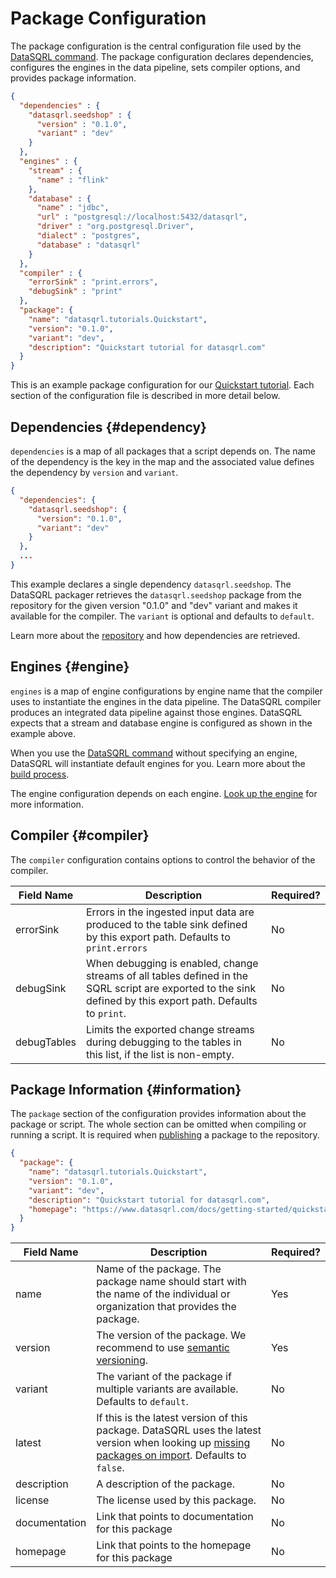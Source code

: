 
# Package Configuration

The package configuration is the central configuration file used by the [DataSQRL command](../command). The package configuration declares dependencies, configures the engines in the data pipeline, sets compiler options, and provides package information.

```json title="package.json"
{
  "dependencies" : {
    "datasqrl.seedshop" : {
      "version" : "0.1.0",
      "variant" : "dev"
    }
  },
  "engines" : {
    "stream" : {
      "name" : "flink"
    }, 
    "database" : {
      "name" : "jdbc",
      "url" : "postgresql://localhost:5432/datasqrl",
      "driver" : "org.postgresql.Driver",
      "dialect" : "postgres",
      "database" : "datasqrl"
    } 
  },
  "compiler" : {
    "errorSink" : "print.errors",
    "debugSink" : "print"
  },
  "package": {
    "name": "datasqrl.tutorials.Quickstart",
    "version": "0.1.0",
    "variant": "dev",
    "description": "Quickstart tutorial for datasqrl.com"
  }
}
```

This is an example package configuration for our [Quickstart tutorial](../../../getting-started/quickstart). Each section of the configuration file is described in more detail below.

## Dependencies {#dependency}

`dependencies` is a map of all packages that a script depends on. The name of the dependency is the key in the map and the associated value defines the dependency by `version` and `variant`.

```json
{
  "dependencies": {
    "datasqrl.seedshop": {
      "version": "0.1.0",
      "variant": "dev"
    }
  },
  ...
}
```

This example declares a single dependency `datasqrl.seedshop`. The DataSQRL packager retrieves the `datasqrl.seedshop` package from the repository for the given version "0.1.0" and "dev" variant and makes it available for the compiler. The `variant` is optional and defaults to `default`.

Learn more about the [repository](../repository) and how dependencies are retrieved.

## Engines {#engine}

`engines` is a map of engine configurations by engine name that the compiler uses to instantiate the engines in the data pipeline. The DataSQRL compiler produces an integrated data pipeline against those engines. DataSQRL expects that a stream and database engine is configured as shown in the example above.

When you use the [DataSQRL command](../command) without specifying an engine, DataSQRL will instantiate default engines for you. Learn more about the [build process](../build).

The engine configuration depends on each engine. [Look up the engine](../engines/overview) for more information.

## Compiler {#compiler}

The `compiler` configuration contains options to control the behavior of the compiler.

| Field Name  | Description                                                                                                                                                   | Required? |
|-------------|---------------------------------------------------------------------------------------------------------------------------------------------------------------|-----------|
| errorSink   | Errors in the ingested input data are produced to the table sink defined by this export path. Defaults to `print.errors`                                      | No        |
| debugSink   | When debugging is enabled, change streams of all tables defined in the SQRL script are exported to the sink defined by this export path. Defaults to `print`. | No        |
| debugTables | Limits the exported change streams during debugging to the tables in this list, if the list is non-empty.                                                     | No        |


## Package Information {#information}

The `package` section of the configuration provides information about the package or script. The whole section can be omitted when compiling or running a script. It is required when [publishing](../command#publish) a package to the repository.

```json
{
  "package": {
    "name": "datasqrl.tutorials.Quickstart",
    "version": "0.1.0",
    "variant": "dev",
    "description": "Quickstart tutorial for datasqrl.com",
    "homepage": "https://www.datasqrl.com/docs/getting-started/quickstart"
  }
}
```

| Field Name    | Description                                                                                                                                                                   | Required? |
|---------------|-------------------------------------------------------------------------------------------------------------------------------------------------------------------------------|-----------|
| name          | Name of the package. The package name should start with the name of the individual or organization that provides the package.                                                 | Yes       |
| version       | The version of the package. We recommend to use [semantic versioning](https://semver.org/).                                                                                   | Yes       |
| variant       | The variant of the package if multiple variants are available. Defaults to `default`.                                                                                         | No        |
| latest        | If this is the latest version of this package. DataSQRL uses the latest version when looking up [missing packages on import](../../sqrl/import#dependency). Defaults to `false`. | No        |
| description   | A description of the package.                                                                                                                                                 | No        |
| license       | The license used by this package.                                                                                                                                             | No        |
| documentation | Link that points to documentation for this package                                                                                                                            | No        |
| homepage      | Link that points to the homepage for this package                                                                                                                             | No        |